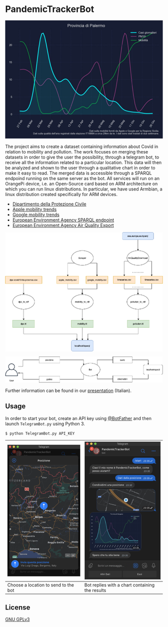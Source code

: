 # PandemicTrackerBot

![](imgs/esempio_grafico.jpeg)

The project aims to create a dataset containing information about Covid in relation to mobility and pollution. The work focuses on merging these datasets in order to give the user the possibility, through a telegram bot, to receive all the information related to a particular location. This data will then be analyzed and shown to the user through a qualitative chart in order to make it easy to read. The merged data is accessible through a SPARQL endpoind running on the same server as the bot. All services will run on an OrangePi device, i.e. an Open-Source card based on ARM architecture on which you can run linux distributions. In particular, we have used Armbian, a linux distribution created specifically for ARM devices.

- [Dipartimento della Protezione Civile](https://github.com/pcm-dpc/COVID-19/blob/master/dati-province/dpc-covid19-ita-latest.csv)
- [Apple mobility trends](https://www.apple.com/covid19/mobility) 
- [Google mobility trends](https://www.google.com/covid19/mobility/) 
- [European Environment Agency SPARQL endpoint](https://semantic.eea.europa.eu/sparql)
- [European Environment Agency Air Quality Export](https://discomap.eea.europa.eu/map/fme/AirQualityExport.htm)

![](imgs/pipeline_elaborazione.png)

![](imgs/pipeline_bot.png)

Further information can be found in our [presentation](Relazione.md) (Italian).

## Usage

In order to start your bot, create an API key using [@BotFather](https://t.me/BotFather) and then launch `TelegramBot.py` using Python 3.

```bash
$ python TelegramBot.py API_KEY
```

| ![](imgs/posizione.png) | ![](imgs/risultato.png) |
| ---- | ---- |
| Choose a location to send to the bot | Bot replies with a chart containing the results |

## License

[GNU GPLv3](LICENSE.txt)
